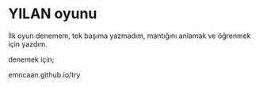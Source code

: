 # YILAN oyunu

İlk oyun denemem, tek başıma yazmadım, mantığını anlamak ve öğrenmek için yazdım. 

denemek için;

emncaan.github.io/try

